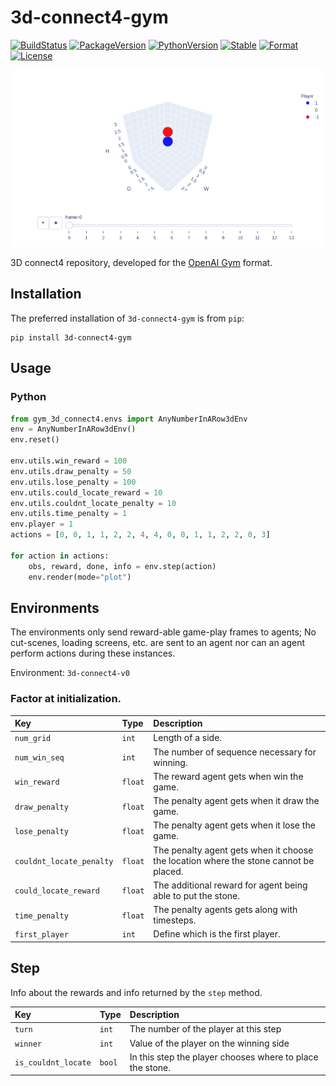 # 3d-connect4-gym

[![BuildStatus][build-status]][ci-server]
[![PackageVersion][pypi-version]][pypi-home]
[![PythonVersion][python-version]][python-home]
[![Stable][pypi-status]][pypi-home]
[![Format][pypi-format]][pypi-home]
[![License][pypi-license]](LICENSE)

![pattern1.gif](assets/pattern1.gif)

[build-status]: https://travis-ci.org/youngeek-0410/3d-connectX-env.svg?branch=master
[ci-server]: https://travis-ci.org/youngeek-0410/3d-connectX-env
[pypi-version]: https://badge.fury.io/py/3d-connectX-env.svg
[pypi-license]: https://img.shields.io/pypi/l/3d-connectX-env.svg
[pypi-status]: https://img.shields.io/pypi/status/3d-connectX-env.svg
[pypi-format]: https://img.shields.io/pypi/format/3d-connectX-env.svg
[pypi-home]: https://badge.fury.io/py/3d-connectX-env
[python-version]: https://img.shields.io/pypi/pyversions/3d-connectX-env.svg
[python-home]: https://python.org

3D connect4 repository, developed for the [OpenAI Gym](https://github.com/openai/gym) format.

## Installation

The preferred installation of `3d-connect4-gym` is from `pip`:

```shell
pip install 3d-connect4-gym
```

## Usage

### Python

```python
from gym_3d_connect4.envs import AnyNumberInARow3dEnv
env = AnyNumberInARow3dEnv()
env.reset()

env.utils.win_reward = 100
env.utils.draw_penalty = 50
env.utils.lose_penalty = 100
env.utils.could_locate_reward = 10
env.utils.couldnt_locate_penalty = 10
env.utils.time_penalty = 1
env.player = 1
actions = [0, 0, 1, 1, 2, 2, 4, 4, 0, 0, 1, 1, 2, 2, 0, 3]

for action in actions:
    obs, reward, done, info = env.step(action)
    env.render(mode="plot")

```

## Environments

The environments only send reward-able game-play frames to agents; 
No cut-scenes, loading screens, etc. are sent to 
an agent nor can an agent perform actions during these instances.

Environment: `3d-connect4-v0`

### Factor at initialization.

| Key                     | Type     | Description
|:------------------------|:---------|:------------------------------------------------------|
| `num_grid   `           | `int`    | Length of a side.
| `num_win_seq`           | `int`    | The number of sequence necessary for winning.
| `win_reward`            | `float`  | The reward agent gets when win the game.
| `draw_penalty`          | `float`  | The penalty agent gets when it draw the game.
| `lose_penalty`          | `float`  | The penalty agent gets when it lose the game.
| `couldnt_locate_penalty`| `float`  | The penalty agent gets when it choose the location where the stone cannot be placed.
| `could_locate_reward`   | `float`  | The additional reward for agent being able to put the stone.
| `time_penalty`          | `float`  | The penalty agents gets along with timesteps.
| `first_player`          | `int`    | Define which is the first player.

## Step

Info about the rewards and info returned by the `step` method.

| Key                | Type     | Description
|:-------------------|:---------|:------------------------------------------------------|
| `turn`             | `int`    | The number of the player at this step
| `winner`           | `int`    | Value of the player on the winning side
| `is_couldnt_locate`| `bool`   | In this step the player chooses where to place the stone.
